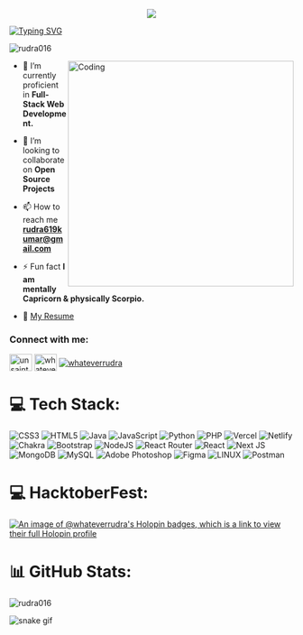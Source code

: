 

<p align="center"> <img <img src="https://readme-typing-svg.demolab.com?font=Fira+Code&pause=1000&color=000000&center=true&vCenter=true&width=435&lines=Hi+%F0%9F%91%8B%2C+I'm+Rudra+Sharma"> </p>

<a href="https://github.com/rudra016">
<img  src="https://readme-typing-svg.demolab.com?font=Georgia&size=18&duration=2000&pause=100&multiline=true&width=500&height=80&lines=A+Tech+Enthusiast+from+India.;+Seeking+new+challenges+and+opportunities+to+expand+my+skills." alt="Typing SVG" />
</a>
<p align="left"> <img src="https://komarev.com/ghpvc/?username=rudra016&label=Profile%20views&color=0e75b6&style=for-the-badge" alt="rudra016" /> </p>

<img align="right" alt="Coding" width="400" src="https://cdn.dribbble.com/users/926537/screenshots/4502924/python-2.gif">



- 🌱 I’m currently proficient in **Full-Stack Web Development.**

- 👯 I’m looking to collaborate on **Open Source Projects**

- 📫 How to reach me **rudra619kumar@gmail.com**

- ⚡ Fun fact **I am mentally Capricorn & physically Scorpio.**

- 📝 [My Resume](https://drive.google.com/file/d/18OZqLlY84VsKHAlLWs_qX-xD0-Zmqp0a/view?usp=sharing)

<h3 align="left">Connect with me:</h3>
<p align="left">
<a href="https://twitter.com/unsaintme" target="blank"><img align="center" src="https://raw.githubusercontent.com/rahuldkjain/github-profile-readme-generator/master/src/images/icons/Social/twitter.svg" alt="unsaintme" height="30" width="40" /></a>
<a href="https://instagram.com/whateverrudra" target="blank"><img align="center" src="https://raw.githubusercontent.com/rahuldkjain/github-profile-readme-generator/master/src/images/icons/Social/instagram.svg" alt="whateverrudra" height="30" width="40" /></a>
<a href="https://www.linkedin.com/in/rudra-kumar-897264227/" target="blank"><img align="center" src="https://img.shields.io/badge/LinkedIn-0A66C2.svg?style=for-the-badge&logo=LinkedIn&logoColor=white" alt="whateverrudra"  /></a>


</p>

# 💻 Tech Stack:
![CSS3](https://img.shields.io/badge/css3-%231572B6.svg?style=for-the-badge&logo=css3&logoColor=white) ![HTML5](https://img.shields.io/badge/html5-%23E34F26.svg?style=for-the-badge&logo=html5&logoColor=white) ![Java](https://img.shields.io/badge/java-%23ED8B00.svg?style=for-the-badge&logo=java&logoColor=white) ![JavaScript](https://img.shields.io/badge/javascript-%23323330.svg?style=for-the-badge&logo=javascript&logoColor=%23F7DF1E) ![Python](https://img.shields.io/badge/python-3670A0?style=for-the-badge&logo=python&logoColor=ffdd54) ![PHP](https://img.shields.io/badge/php-%23777BB4.svg?style=for-the-badge&logo=php&logoColor=white) ![Vercel](https://img.shields.io/badge/vercel-%23000000.svg?style=for-the-badge&logo=vercel&logoColor=white) ![Netlify](https://img.shields.io/badge/netlify-%23000000.svg?style=for-the-badge&logo=netlify&logoColor=#00C7B7) ![Chakra](https://img.shields.io/badge/chakra-%234ED1C5.svg?style=for-the-badge&logo=chakraui&logoColor=white) ![Bootstrap](https://img.shields.io/badge/bootstrap-%23563D7C.svg?style=for-the-badge&logo=bootstrap&logoColor=white) ![NodeJS](https://img.shields.io/badge/node.js-6DA55F?style=for-the-badge&logo=node.js&logoColor=white) ![React Router](https://img.shields.io/badge/React_Router-CA4245?style=for-the-badge&logo=react-router&logoColor=white) ![React](https://img.shields.io/badge/react-%2320232a.svg?style=for-the-badge&logo=react&logoColor=%2361DAFB) ![Next JS](https://img.shields.io/badge/Next-black?style=for-the-badge&logo=next.js&logoColor=white) ![MongoDB](https://img.shields.io/badge/MongoDB-%234ea94b.svg?style=for-the-badge&logo=mongodb&logoColor=white) ![MySQL](https://img.shields.io/badge/mysql-%2300f.svg?style=for-the-badge&logo=mysql&logoColor=white) ![Adobe Photoshop](https://img.shields.io/badge/adobephotoshop-%2331A8FF.svg?style=for-the-badge&logo=adobephotoshop&logoColor=white) 	![Figma](https://img.shields.io/badge/figma-%23F24E1E.svg?style=for-the-badge&logo=figma&logoColor=white) ![LINUX](https://img.shields.io/badge/Linux-FCC624?style=for-the-badge&logo=linux&logoColor=black) ![Postman](https://img.shields.io/badge/Postman-FF6C37?style=for-the-badge&logo=postman&logoColor=white)

# 💻 HacktoberFest:
[![An image of @whateverrudra's Holopin badges, which is a link to view their full Holopin profile](https://holopin.me/whateverrudra)](https://holopin.io/@whateverrudra)

# 📊 GitHub Stats:
<p align="left"><img src="https://github-readme-stats.vercel.app/api?username=rudra016&theme=material-palenight&show_icons=true" alt="rudra016"/></p>

![snake gif](https://github.com/YOUR_USERNAME/YOUR_USERNAME/blob/output/github-contribution-grid-snake.gif)
